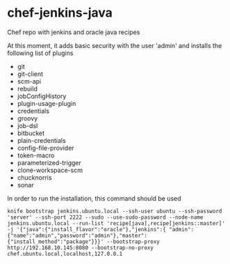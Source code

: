 # chef-jenkins-java

Chef repo with jenkins and oracle java recipes

At this moment, it adds basic security with the user 'admin' and installs the following list of plugins

 * git
 * git-client
 * scm-api
 * rebuild
 * jobConfigHistory
 * plugin-usage-plugin
 * credentials
 * groovy
 * job-dsl
 * bitbucket
 * plain-credentials
 * config-file-provider
 * token-macro
 * parameterized-trigger
 * clone-workspace-scm
 * chucknorris 
 * sonar

In order to run the installation, this command should be used

```
knife bootstrap jenkins.ubuntu.local --ssh-user ubuntu --ssh-password 'server' --ssh-port 2222 --sudo --use-sudo-password --node-name jenkins.ubuntu.local --run-list 'recipe[java],recipe[jenkins::master]' -j '{"java":{"install_flavor":"oracle"},"jenkins":{ "admin":{"name":"admin","password":"admin"},"master":{"install_method":"package"}}}' --bootstrap-proxy http://192.168.10.145:8080 --bootstrap-no-proxy chef.ubuntu.local,localhost,127.0.0.1
```
